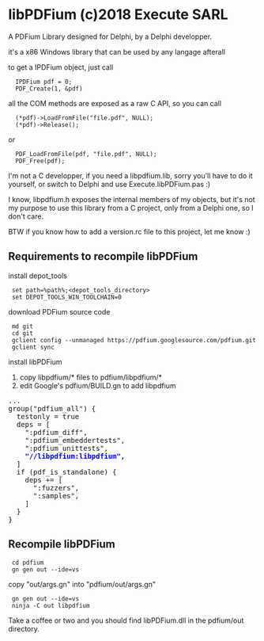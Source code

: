 # libPDFium (c)2018 Execute SARL

A PDFium Library designed for Delphi, by a Delphi developper.

it's a x86 Windows library that can be used by any langage afterall

to get a IPDFium object, just call
```
  IPDFium pdf = 0;
  PDF_Create(1, &pdf)
```
all the COM methods are exposed as a raw C API, so you can call 
```
  (*pdf)->LoadFromFile("file.pdf", NULL);
  (*pdf)->Release();
```
or 
```
  PDF_LoadFromFile(pdf, "file.pdf", NULL);
  PDF_Free(pdf);
```

I'm not a C developper, if you need a libpdfium.lib, sorry you'll have to do it yourself, or switch to Delphi and use Execute.libPDFium.pas :)

I know, libpdfium.h exposes the internal members of my objects, but it's not my purpose to use this library from a C project, only from a Delphi one, so I don't care.

BTW if you know how to add a version.rc file to this project, let me know :)

## Requirements to recompile libPDFium
install depot_tools
````
 set path=%path%;<depot_tools_directory>
 set DEPOT_TOOLS_WIN_TOOLCHAIN=0
````
download PDFium source code
````
 md git
 cd git
 gclient config --unmanaged https://pdfium.googlesource.com/pdfium.git
 gclient sync
````
install libPDFium
1. copy libpdfium/* files to pdfium/libpdfium/*
2. edit Google's pdfium/BUILD.gn to add libpdfium
<pre>
...
group("pdfium_all") {
  testonly = true
  deps = [
    ":pdfium_diff",
    ":pdfium_embeddertests",
    ":pdfium_unittests",
    <b style="color: blue">"//libpdfium:libpdfium",</b>
  ]
  if (pdf_is_standalone) {
    deps += [
      ":fuzzers",
      ":samples",
    ]
  }
}
</pre>
## Recompile libPDFium
````
 cd pdfium
 gn gen out --ide=vs
````
copy "out/args.gn" into "pdfium/out/args.gn"
```` 
 gn gen out --ide=vs
 ninja -C out libpdfium
````

Take a coffee or two and you should find libPDFium.dll in the pdfium/out directory.